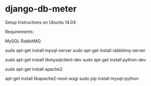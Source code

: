 # django-db-meter

Setup Instructions on Ubuntu 14.04

Requirements:

MySQL
RabbitMQ

sudo apt-get install mysql-server
sudo apt-get install rabbitmq-server

sudo apt-get install libmysqlclient-dev
sudo apt-get install python-dev

sudo apt-get install apache2

apt-get install libapache2-mod-wsgi
sudo pip install mysql-python


